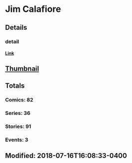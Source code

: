 # Jim  Calafiore 
## Details
### detail
#### [Link](http://marvel.com/comics/creators/5268/jim_calafiore?utm_campaign=apiRef&utm_source=225578a89fc76f3d20fbffda5d17a88d)
## [Thumbnail](http://i.annihil.us/u/prod/marvel/i/mg/2/10/4bc36bedcee24.jpg)
## Totals
### Comics: 82
### Series: 36
### Stories: 91
### Events: 3
## Modified: 2018-07-16T16:08:33-0400